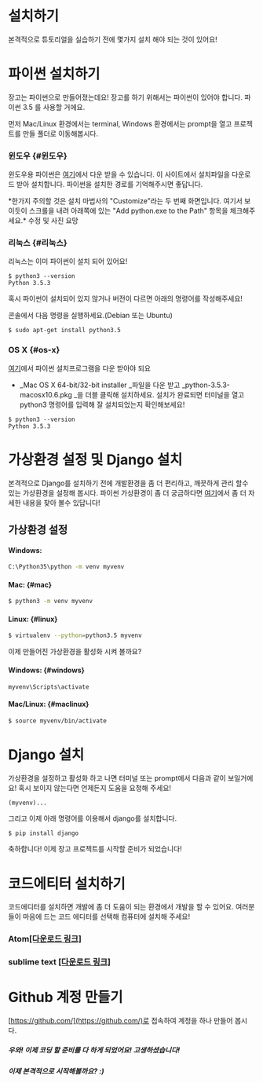# 설치하기

본격적으로 튜토리얼을 실습하기 전에 몇가지 설치 해야 되는 것이 있어요!

# 파이썬 설치하기

장고는 파이썬으로 만들어졌는데요! 장고를 하기 위해서는 파이썬이 있어야 합니다. 파이썬 3.5 를 사용할 거에요.

먼저 Mac/Linux 환경에서는 terminal, Windows 환경에서는 prompt을 열고 프로젝트를 만들 폴더로 이동해봅시다.

### 윈도우 {#윈도우}

윈도우용 파이썬은 [여기](https://www.python.org/downloads/release/python-353/)에서 다운 받을 수 있습니다.  이 사이트에서 설치파일을 다운로드 받아 설치합니다. 파이썬을 설치한 경로를 기억해주시면 좋답니다.

\*한가지 주의할 것은 설치 마법사의 "Customize"라는 두 번째 화면입니다. 여기서 보이듯이 스크롤을 내려 아래쪽에 있는 "Add python.exe to the Path" 항목을 체크해주세요.\*  수정 및 사진 요망

### 리눅스 {#리눅스}

리눅스는 이미 파이썬이 설치 되어 있어요!

```
$ python3 --version
Python 3.5.3
```

혹시 파이썬이 설치되어 있지 않거나 버전이 다르면 아래의 명령어를 작성해주세요!

콘솔에서 다음 명령을 실행하세요.\(Debian 또는 Ubuntu\)

```
$ sudo apt-get install python3.5
```

### OS X {#os-x}

[여기](https://www.python.org/downloads/release/python-353/)에서 파이썬 설치프로그램을 다운 받아야 되요

* _Mac OS X 64-bit/32-bit installer _파일을 다운 받고  _python-3.5.3-macosx10.6.pkg _을 더블 클릭해 설치하세요. 설치가 완료되면 터미널을 열고 python3 명령어를 입력해 잘 설치되었는지 확인해보세요!

```
$ python3 --version
Python 3.5.3
```

# 가상환경 설정 및 Django 설치

본격적으로 Django를 설치하기 전에 개발환경을 좀 더 편리하고, 깨끗하게 관리 할수 있는 가상환경을 설정해 봅시다. 파이썬 가상환경이 좀 더 궁금하다면 [여기](https://tutorial.djangogirls.org/ko/installation/#가상-환경)에서 좀 더 자세한 내용을 찾아 볼수 있답니다!

## 가상환경 설정

#### Windows:

```bash
C:\Python35\python -m venv myvenv
```

#### Mac: {#mac}

```bash
$ python3 -m venv myvenv
```

#### Linux: {#linux}

```bash
$ virtualenv --python=python3.5 myvenv
```

이제 만들어진 가상환경을 활성화 시켜 볼까요?

#### Windows: {#windows}

```
myvenv\Scripts\activate
```

#### Mac/Linux: {#maclinux}

```bash
$ source myvenv/bin/activate
```

# Django 설치

가상환경을 설정하고 활성화 하고 나면 터미널 또는 prompt에서 다음과 같이 보일거에요! 혹시 보이지 않는다면 언제든지 도움을 요청해 주세요!

```
(myvenv)...
```

그리고 이제 아래 명령어를 이용해서 django를 설치합니다.

```bash
$ pip install django
```

축하합니다! 이제 장고 프로젝트를 시작할 준비가 되었습니다!

# 코드에티터 설치하기

코드에디터를 설치하면 개발에 좀 더 도움이 되는 환경에서 개발을 할 수 있어요. 여러분들이 마음에 드는 코드 에디터를 선택해 컴퓨터에 설치해 주세요!

### Atom[\[다운로드 링크\]](https://atom.io/)

### sublime text [\[다운로드 링크\]](https://www.sublimetext.com/3)

# Github 계정 만들기

[https://github.com/](https://github.com/)로 접속하여 계정을 하나 만들어 봅시다.

##### 우와! 이제 코딩 할 준비를 다 하게 되었어요! 고생하셨습니다!

##### 이제 본격적으로 시작해볼까요? :\)



